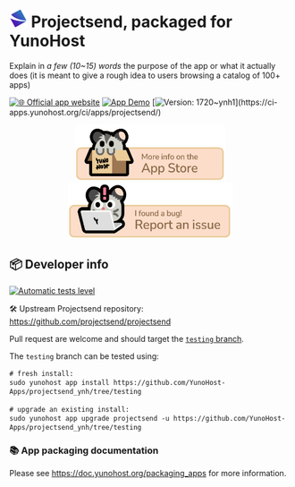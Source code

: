 <!--
N.B.: This README was automatically generated by <https://github.com/YunoHost/apps_tools/blob/main/readme_generator>
It shall NOT be edited by hand.
-->

<h1>
  <img src="https://raw.githubusercontent.com/YunoHost/apps/main/logos/projectsend.png" width="32px" alt="Logo of Projectsend">
  Projectsend, packaged for YunoHost
</h1>

Explain in *a few (10~15) words* the purpose of the app or what it actually does (it is meant to give a rough idea to users browsing a catalog of 100+ apps)

[![🌐 Official app website](https://img.shields.io/badge/Official_app_website-darkgreen?style=for-the-badge)](https://www.projectsend.org/)
[![App Demo](https://img.shields.io/badge/App_Demo-blue?style=for-the-badge)](https://demo.example.com)
[![Version: 1720~ynh1](https://img.shields.io/badge/Version-1720~ynh1-rgba(0,150,0,1)?style=for-the-badge)](https://ci-apps.yunohost.org/ci/apps/projectsend/)

<div align="center">
<a href="https://apps.yunohost.org/app/projectsend"><img height="100px" src="https://github.com/YunoHost/yunohost-artwork/raw/refs/heads/main/badges/neopossum-badges/badge_more_info_on_the_appstore.svg"/></a>
<a href="https://github.com/YunoHost-Apps/projectsend_ynh/issues"><img height="100px" src="https://github.com/YunoHost/yunohost-artwork/raw/refs/heads/main/badges/neopossum-badges/badge_report_an_issue.svg"/></a>
</div>

## 📦 Developer info

[![Automatic tests level](https://apps.yunohost.org/badge/cilevel/projectsend)](https://ci-apps.yunohost.org/ci/apps/projectsend/)

🛠️ Upstream Projectsend repository: <https://github.com/projectsend/projectsend>

Pull request are welcome and should target the [`testing` branch](https://github.com/YunoHost-Apps/projectsend_ynh/tree/testing).

The `testing` branch can be tested using:
```
# fresh install:
sudo yunohost app install https://github.com/YunoHost-Apps/projectsend_ynh/tree/testing

# upgrade an existing install:
sudo yunohost app upgrade projectsend -u https://github.com/YunoHost-Apps/projectsend_ynh/tree/testing
```

### 📚 App packaging documentation

Please see <https://doc.yunohost.org/packaging_apps> for more information.